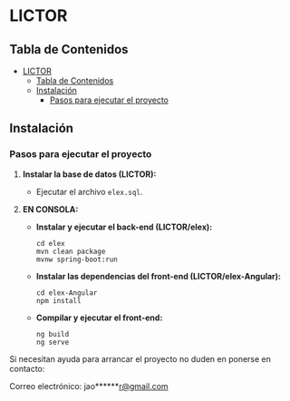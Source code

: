 # LICTOR

## Tabla de Contenidos

- [LICTOR](#lictor)
  - [Tabla de Contenidos](#tabla-de-contenidos)
  - [Instalación](#instalación)
    - [Pasos para ejecutar el proyecto](#pasos-para-ejecutar-el-proyecto)

## Instalación

### Pasos para ejecutar el proyecto

1. **Instalar la base de datos (LICTOR):**
   - Ejecutar el archivo `elex.sql`.

2. **EN CONSOLA:**

   - **Instalar y ejecutar el back-end (LICTOR/elex):**
     ```
     cd elex
     mvn clean package
     mvnw spring-boot:run
     ```

   - **Instalar las dependencias del front-end (LICTOR/elex-Angular):**
     ```
     cd elex-Angular
     npm install
     ```

   - **Compilar y ejecutar el front-end:**
     ```
     ng build
     ng serve
     ```

Si necesitan ayuda para arrancar el proyecto no duden en ponerse en contacto:

Correo electrónico: jao******r@gmail.com
